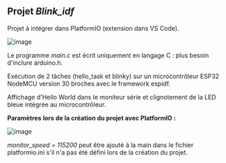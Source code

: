 ## Projet *Blink_idf*

Projet à intégrer dans PlatformIO (extension dans VS Code).

![image](https://user-images.githubusercontent.com/44494044/131227814-46cd06f2-98c8-4b11-be6a-d62d68db73c9.png)

Le programme *main.c* est écrit uniquement en langage C : plus besoin d'inclure arduino.h.

Exécution de 2 tâches (hello_task et blinky) sur un microcontrôleur ESP32 NodeMCU version 30 broches avec le framework espidf.

Affichage d'Hello World dans le moniteur série et clignotement de la LED bleue intégrée au microcontrôleur.


**Paramètres lors de la création du projet avec PlatformIO :**

![image](https://user-images.githubusercontent.com/44494044/131227633-030858a1-daf3-4855-9517-3e5d42a1ed27.png)

*monitor_speed = 115200* peut être ajouté à la main dans le fichier platformio.ini s'il n'a pas été défini lors de la création du projet.

